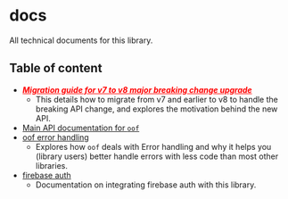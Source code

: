 # docs
All technical documents for this library.


## Table of content
- ***<a href="./v7%20to%20v8%20migration%20guide.md" target="_blank" style="color: red">Migration guide for v7 to v8 major breaking change upgrade</a>***
    - This details how to migrate from v7 and earlier to v8 to handle the breaking API change, and explores the motivation behind the new API.
- [Main API documentation for `oof`](./index.md)
- [oof error handling](./oof%20error%20handling.md)
    - Explores how `oof` deals with Error handling and why it helps you (library users) better handle errors with less code than most other libraries.
- [firebase auth](./firebase-auth.md)
    - Documentation on integrating firebase auth with this library.